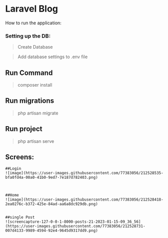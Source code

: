 
# Laravel  Blog
 How to run the application:
### Setting up the DB: 
> Create Database

> Add database settings to .env file

## Run Command
> composer install

## Run migrations 
> php artisan migrate 

## Run project
> php artisan serve  


## Screens:
    ##Login
    ![image](https://user-images.githubusercontent.com/77383056/212528535-bfa0fd4a-00a0-41b0-9ed7-7e187d782403.png)

    
    
    ##Home
    ![image](https://user-images.githubusercontent.com/77383056/212528418-2ea0276c-b372-425e-84ad-aa6a8dc929db.png)


    ##single Post
    ![screencapture-127-0-0-1-8000-posts-21-2023-01-15-09_36_56](https://user-images.githubusercontent.com/77383056/212528731-007d4133-9989-4594-92e4-9645d9317dd9.png)
